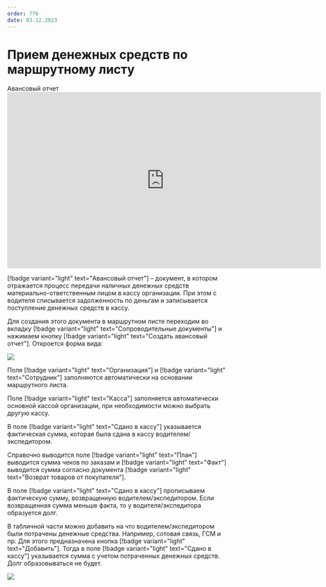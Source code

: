 ```yaml
---
order: 776
date: 03.12.2023
---
```

# Прием денежных средств по маршрутному листу

Авансовый отчет
      <iframe
        width="720"
        height="405"
        src="https://rutube.ru/play/embed/3769e02622ee5f05e9fcd288e2c6ff6c"
        frameBorder="0"
        allow="clipboard-write; autoplay"
        allowFullScreen
      ></iframe>
    

[!badge variant="light" text="Авансовый отчет"] – документ, в котором отражается процесс передачи наличных денежных средств
материально-ответственным лицом в кассу организации. При этом с водителя списывается задолженность по деньгам и записывается поступление денежных средств в кассу.

Для создания этого документа в маршрутном листе переходим во вкладку [!badge variant="light" text="Сопроводительные документы"] и нажимаем кнопку [!badge variant="light" text="Создать авансовый отчет"]. Откроется форма вида:

![](\images\диспетчер\авансовый.jpg)


Поля [!badge variant="light" text="Организация"] и [!badge variant="light" text="Сотрудник"] заполняются автоматически на основании маршрутного листа.

Поле [!badge variant="light" text="Касса"] заполняется автоматически основной кассой организации, при необходимости можно
выбрать другую кассу.

В поле [!badge variant="light" text="Сдано в кассу"]  указывается фактическая сумма, которая была сдана в кассу водителем/экспедитором.

Справочно выводится поле [!badge variant="light" text="План"] выводится сумма чеков по заказам и [!badge variant="light" text="Факт"] выводится сумма согласно документа [!badge variant="light" text="Возврат товаров от покупателя"]. 

В поле [!badge variant="light" text="Сдано в кассу"] прописываем фактическую сумму, возвращенную водителем/экспедитором. Если возвращенная сумма меньше факта, то у водителя/экспедитора образуется долг.

В табличной части можно добавить на что водителем/экспедитором были потрачены денежные средства. Например, сотовая связь, ГСМ и пр. Для этого предназначена кнопка [!badge variant="light" text="Добавить"]. Тогда в поле [!badge variant="light" text="Сдано в кассу"] указывается сумма с учетом потраченных денежных средств. Долг образовываться не будет. 

![](\images\диспетчер\аванс1.gif)


